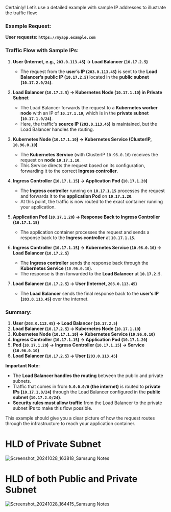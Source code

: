 Certainly! Let’s use a detailed example with sample IP addresses to illustrate the traffic flow:

### Example Request:
**User requests: `https://myapp.example.com`**

### Traffic Flow with Sample IPs:
1. **User (Internet, e.g., `203.0.113.45`) → Load Balancer (`10.17.2.5`)**
   - The request from the **user’s IP (`203.0.113.45`)** is sent to the **Load Balancer’s public IP (`10.17.2.5`)** located in the **public subnet (`10.17.2.0/24`)**.

2. **Load Balancer (`10.17.2.5`) → Kubernetes Node (`10.17.1.10`) in Private Subnet**
   - The Load Balancer forwards the request to a **Kubernetes worker node** with an IP of **`10.17.1.10`**, which is in the **private subnet (`10.17.1.0/24`)**.
   - Here, the traffic's **source IP (`203.0.113.45`)** is maintained, but the Load Balancer handles the routing.

3. **Kubernetes Node (`10.17.1.10`) → Kubernetes Service (ClusterIP, `10.96.0.10`)**
   - The **Kubernetes Service** (with ClusterIP `10.96.0.10`) receives the request on **node `10.17.1.10`**.
   - This Service directs the request based on its configuration, forwarding it to the correct **Ingress controller**.

4. **Ingress Controller (`10.17.1.15`) → Application Pod (`10.17.1.20`)**
   - The **Ingress controller** running on **`10.17.1.15`** processes the request and forwards it to the **application Pod** on **`10.17.1.20`**.
   - At this point, the traffic is now routed to the exact container running your application.

5. **Application Pod (`10.17.1.20`) → Response Back to Ingress Controller (`10.17.1.15`)**
   - The application container processes the request and sends a response back to the **Ingress controller** at **`10.17.1.15`**.

6. **Ingress Controller (`10.17.1.15`) → Kubernetes Service (`10.96.0.10`) → Load Balancer (`10.17.2.5`)**
   - The **Ingress controller** sends the response back through the **Kubernetes Service** (`10.96.0.10`).
   - The response is then forwarded to the **Load Balancer** at **`10.17.2.5`**.

7. **Load Balancer (`10.17.2.5`) → User (Internet, `203.0.113.45`)**
   - The **Load Balancer** sends the final response back to the **user’s IP (`203.0.113.45`)** over the internet.

### Summary:
1. **User (`203.0.113.45`) → Load Balancer (`10.17.2.5`)**
2. **Load Balancer (`10.17.2.5`) → Kubernetes Node (`10.17.1.10`)**
3. **Kubernetes Node (`10.17.1.10`) → Kubernetes Service (`10.96.0.10`)**
4. **Ingress Controller (`10.17.1.15`) → Application Pod (`10.17.1.20`)**
5. **Pod (`10.17.1.20`) → Ingress Controller (`10.17.1.15`) → Service (`10.96.0.10`)**
6. **Load Balancer (`10.17.2.5`) → User (`203.0.113.45`)**

**Important Note:**
- The **Load Balancer handles the routing** between the public and private subnets.
- Traffic that comes in from **`0.0.0.0/0` (the internet)** is routed to **private IPs (`10.17.1.0/24`)** through the Load Balancer configured in the **public subnet (`10.17.2.0/24`)**.
- **Security rules must allow traffic** from the Load Balancer to the private subnet IPs to make this flow possible.

This example should give you a clear picture of how the request routes through the infrastructure to reach your application container.

# HLD of Private Subnet
![Screenshot_20241028_163818_Samsung Notes](https://github.com/user-attachments/assets/380d7892-6e4d-4b1c-8933-4480e4d07106)

# HLD of both Public and Private Subnet
![Screenshot_20241028_164415_Samsung Notes](https://github.com/user-attachments/assets/9e1cce32-17b0-4e33-a4f7-e152a5c42adb)
